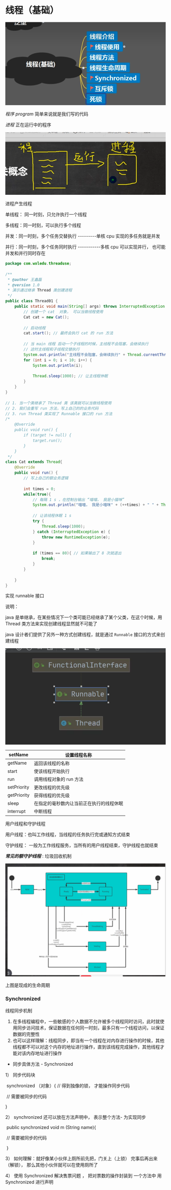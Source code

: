 # 线程（基础）

![image-20231206082951949](https://raw.githubusercontent.com/tingzhuk/myNote/master/java%E7%A8%8B%E5%BA%8F%E8%AE%BE%E8%AE%A1/java%E5%9F%BA%E7%A1%80/image/image-20231206082951949.png)

*程序 program* 简单来说就是我们写的代码

*进程* 正在运行中的程序

![image-20231206083549914](https://raw.githubusercontent.com/tingzhuk/myNote/master/java%E7%A8%8B%E5%BA%8F%E8%AE%BE%E8%AE%A1/java%E5%9F%BA%E7%A1%80/image/image-20231206083549914.png)

进程产生线程

单线程： 同一时刻，只允许执行一个线程

多线程：同一时刻，可以执行多个线程

并发：同一时刻，多个任务交替执行  ---------单核 cpu 实现的多任务就是并发

并行：同一时刻，多个任务同时执行 -----------多核 cpu 可以实现并行， 也可能并发和并行同时存在

```java
package com.wxledu.threaduse;

/**
 * @author 王鑫磊
 * @version 1.0
 * 演示通过继承 Thread 类创建进程
 */
public class Thread01 {
    public static void main(String[] args) throws InterruptedException {
        // 创建一个 cat  对象， 可以当做线程使用
        Cat cat = new Cat();

        // 启动线程
        cat.start(); // 最终会执行 cat 的 run 方法

        // 当 main 线程 启动一个子线程的时候，主线程不会阻塞，会继续执行
        // 这时主线程和子线程交替执行
        System.out.println("主线程不会阻塞，会继续执行" + Thread.currentThread().getName());  // 主线程的名字就叫 main
        for (int i = 0; i < 10; i++) {
            System.out.println(i);

            Thread.sleep(1000); // 让主线程休眠
        }
    }
}

// 1. 当一个类继承了 Thread 类 该类就可以当做线程使用
// 2. 我们会重写 run 方法，写上自己的的业务代码
// 3. run Thread 类实现了 Runnable 接口的 run 方法
/*
    @Override
    public void run() {
        if (target != null) {
            target.run();
        }
    }
 */
class Cat extends Thread{
    @Override
    public void run() {
        // 写上自己的额业务逻辑

        int times = 0;
        while(true){
            // 每隔 1 s ，在控制台输出 “喵喵， 我是小猫咪”
            System.out.println("喵喵， 我是小喵咪" + (++times) + " " + Thread.currentThread().getName());

            // 让该线程休眠 1 s
            try {
                Thread.sleep(1000);
            } catch (InterruptedException e) {
                throw new RuntimeException(e);
            }

            if (times == 80){ // 如果输出了 8 次就退出
                break;
            }
        }

    }
}

```

实现 runnable 接口

说明：

java 是单继承，在某些情况下一个类可能已经继承了某个父类，在这个时候，用 Thread 类方法来实现创建线程显然就不可能了

java 设计者们提供了另外一种方式创建线程，就是通过 `Runnable` 接口的方式来创建线程

![image-20231206150914129](https://raw.githubusercontent.com/tingzhuk/myNote/master/java%E7%A8%8B%E5%BA%8F%E8%AE%BE%E8%AE%A1/java%E5%9F%BA%E7%A1%80/image/image-20231206150914129.png)

| setName     | 设置线程名称                             |
| ----------- | ---------------------------------------- |
| getName     | 返回该线程的名称                         |
| start       | 使该线程开始执行                         |
| run         | 调用线程对象的 run 方法                  |
| setPriority | 更改线程的优先级                         |
| getPriority | 获得线程的优先级                         |
| sleep       | 在指定的毫秒数内让当前正在执行的线程休眠 |
| interrupt   | 中断线程                                 |

用户线程和守护线程

用户线程：也叫工作线程，当线程的任务执行完或通知方式结束

守护线程： 一般为工作线程服务，当所有的用户线程结束，守护线程也就结束

***常见的额守护线程***  : 垃圾回收机制

![image-20231207154106093](https://raw.githubusercontent.com/tingzhuk/myNote/master/java%E7%A8%8B%E5%BA%8F%E8%AE%BE%E8%AE%A1/java%E5%9F%BA%E7%A1%80/image/image-20231207154106093.png)

上图是现成的生命周期

### Synchronized

线程同步机制

1. 在多线程编程中，一些敏感的个人数据不允许被多个线程同时访问，此时就使用同步访问技术，保证数据在任何同一时刻，最多只有一个线程访问，以保证数据的完整性
2. 也可以这样理解：线程同步，即当有一个线程在对内存进行操作的时候，其他线程都不可以对这个内存的地址进行操作，直到该线程完成操作，其他线程才能对该内存地址进行操作

* 同步具体方法 - Synchronized

1） 同步代码块

​	synchronized （对象）{ // 得到独像的锁， 才能操作同步代码

​			// 需要被同步的代码

}

2） synchronized 还可以放在方法声明中， 表示整个方法- 为实现同步

​	public synchronized void m (String name){

​		// 需要被同步的代码	

​	}

3） 如何理解：就好像某小伙伴上厕所前先把，门关上（上锁） 完事后再出来（解锁）， 那么其他小伙伴就可以在使用厕所了

4） 使用 Synchronized  解决售票问题 ， 把对票数的操作封装到 一个方法中  用 Synchronized 进行声明
